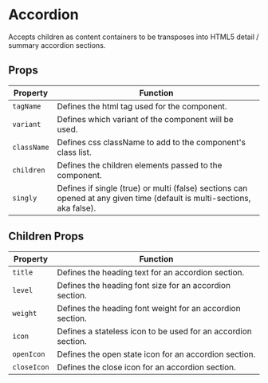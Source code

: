 # Accordion
Accepts children as content containers to be transposes into HTML5 detail / summary accordion sections.

## Props

Property | Function
--- | ---
`tagName` | Defines the html tag used for the component.
`variant` | Defines which variant of the component will be used.
`className` | Defines css className to add to the component's class list.
`children` | Defines the children elements passed to the component.
`singly` | Defines if single (true) or multi (false) sections can opened at any given time (default is multi-sections, aka false).


## Children Props

Property | Function
--- | ---
`title` | Defines the heading text for an accordion section.
`level` | Defines the heading font size for an accordion section.
`weight` | Defines the heading font weight for an accordion section.
`icon` | Defines a stateless icon to be used for an accordion section.
`openIcon` | Defines the open state icon for an accordion section.
`closeIcon` | Defines the close icon for an accordion section.